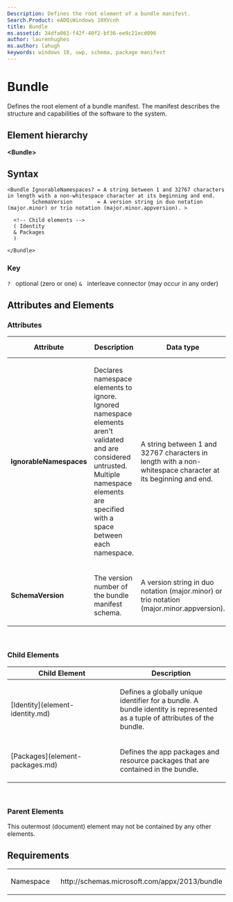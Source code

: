 ```yaml
---
Description: Defines the root element of a bundle manifest.
Search.Product: eADQiWindows 10XVcnh
title: Bundle
ms.assetid: 34dfa061-f42f-40f2-bf36-ee9c21ecd096
author: laurenhughes
ms.author: lahugh
keywords: windows 10, uwp, schema, package manifest
---
```


# Bundle

Defines the root element of a bundle manifest. The manifest describes the structure and capabilities of the software to the system.

## Element hierarchy

**&lt;Bundle&gt;**

## Syntax

``` syntax
<Bundle IgnorableNamespaces? = A string between 1 and 32767 characters in length with a non-whitespace character at its beginning and end.
        SchemaVersion        = A version string in duo notation (major.minor) or trio notation (major.minor.appversion). >

  <!-- Child elements -->
  ( Identity
  & Packages
  )

</Bundle>
```

### Key

`?`   optional (zero or one)
`&`   interleave connector (may occur in any order)

## Attributes and Elements


### Attributes

<table>
<colgroup>
<col width="20%" />
<col width="20%" />
<col width="20%" />
<col width="20%" />
<col width="20%" />
</colgroup>
<thead>
<tr class="header">
<th>Attribute</th>
<th>Description</th>
<th>Data type</th>
<th>Required</th>
<th>Default value</th>
</tr>
</thead>
<tbody>
<tr class="odd">
<td><strong>IgnorableNamespaces</strong></td>
<td><p>Declares namespace elements to ignore. Ignored namespace elements aren't validated and are considered untrusted. Multiple namespace elements are specified with a space between each namespace.</p></td>
<td>A string between 1 and 32767 characters in length with a non-whitespace character at its beginning and end.</td>
<td>No</td>
<td></td>
</tr>
<tr class="even">
<td><strong>SchemaVersion</strong></td>
<td><p>The version number of the bundle manifest schema.</p></td>
<td>A version string in duo notation (major.minor) or trio notation (major.minor.appversion).</td>
<td>Yes</td>
<td></td>
</tr>
</tbody>
</table>

 

### Child Elements

<table>
<colgroup>
<col width="50%" />
<col width="50%" />
</colgroup>
<thead>
<tr class="header">
<th>Child Element</th>
<th>Description</th>
</tr>
</thead>
<tbody>
<tr class="odd">
<td>[Identity](element-identity.md)</td>
<td><p>Defines a globally unique identifier for a bundle. A bundle identity is represented as a tuple of attributes of the bundle.</p></td>
</tr>
<tr class="even">
<td>[Packages](element-packages.md)</td>
<td><p>Defines the app packages and resource packages that are contained in the bundle.</p></td>
</tr>
</tbody>
</table>

 

### Parent Elements

This outermost (document) element may not be contained by any other elements.

## Requirements

<table>
<colgroup>
<col width="50%" />
<col width="50%" />
</colgroup>
<tbody>
<tr class="odd">
<td><p>Namespace</p></td>
<td><p>http://schemas.microsoft.com/appx/2013/bundle</p></td>
</tr>
</tbody>
</table>

 

 



